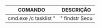 | COMANDO | DESCRIÇÃO |
|--------------------------------------------|--------------------------------------------------------------------------------------|
| cmd.exe /c tasklist "|" findstr Secu | Utilizado para listar todos os processos em execução e filtra a lista para mostrar apenas processos que tem a palavra "Secu" em seus nomes |
